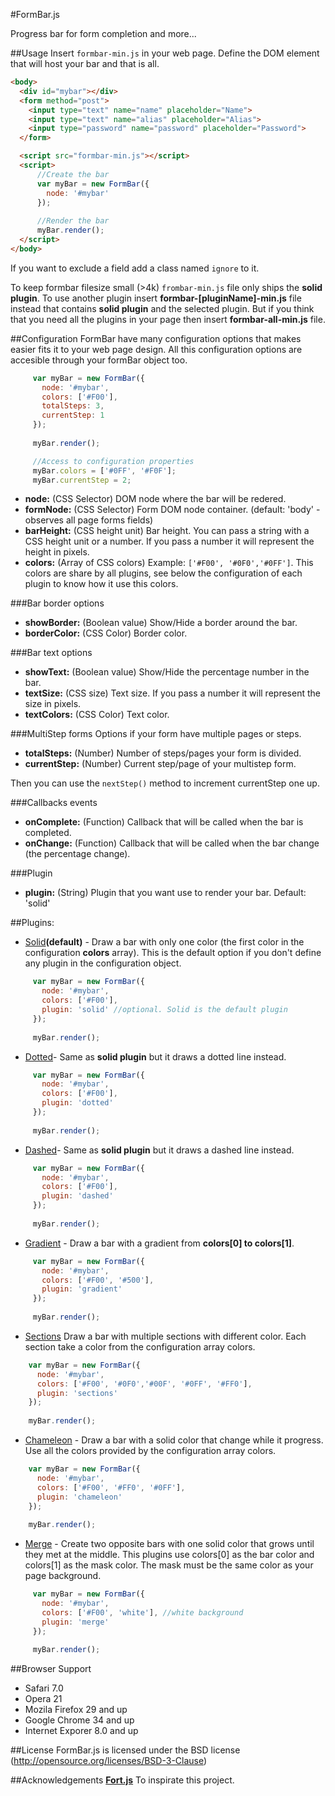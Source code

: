 #FormBar.js

Progress bar for form completion and more...

##Usage
Insert `formbar-min.js` in your web page.  Define the DOM element that will host your bar and that is all.

```html
<body>
  <div id="mybar"></div>
  <form method="post">
    <input type="text" name="name" placeholder="Name">
    <input type="text" name="alias" placeholder="Alias">
    <input type="password" name="password" placeholder="Password">
  </form>

  <script src="formbar-min.js"></script>
  <script>
      //Create the bar
      var myBar = new FormBar({
        node: '#mybar'
      });
      
      //Render the bar
      myBar.render();
  </script>
</body>
```

If you want to exclude a field add a class named `ignore` to it. 

To keep formbar filesize small (>4k) `frombar-min.js` file only ships the **solid plugin**. To use another plugin insert **formbar-[pluginName]-min.js** file instead that contains **solid plugin** and the selected plugin. But if you think that you need all the plugins in your page then insert **formbar-all-min.js** file.

##Configuration
FormBar have many configuration options that makes easier fits it to your web page design. All this configuration options are accesible through your formBar object too.

 ```javascript
      var myBar = new FormBar({
        node: '#mybar',
        colors: ['#F00'],
        totalSteps: 3,
        currentStep: 1
      });
      
      myBar.render();

      //Access to configuration properties
      myBar.colors = ['#0FF', '#F0F']; 
      myBar.currentStep = 2;
 ```

* **node:** (CSS Selector) DOM node where the bar will be redered.
* **formNode:** (CSS Selector) Form DOM node container. (default: 'body' - observes all page forms fields)
* **barHeight:** (CSS height unit) Bar height. You can pass a string with a CSS height unit or a number. If you pass a number it will represent the height in pixels.
* **colors:** (Array of CSS colors) Example: `['#F00', '#0F0','#0FF']`. This colors are share by all plugins, see below the configuration of each plugin to know how it use this colors.


###Bar border options
 
* **showBorder:** (Boolean value) Show/Hide a border around the bar.
* **borderColor:** (CSS Color) Border color.

###Bar text options
* **showText:** (Boolean value) Show/Hide the percentage number in the bar.
* **textSize:** (CSS size) Text size. If you pass a number it will represent the size in pixels. 
* **textColors:** (CSS Color) Text color.

###MultiStep forms
Options if your form have multiple pages or steps.

* **totalSteps:** (Number) Number of steps/pages your form is divided.
* **currentStep:** (Number) Current step/page of your multistep form.

Then you can use the `nextStep()` method to increment currentStep one up.

###Callbacks events
* **onComplete:** (Function) Callback that will be called when the bar is completed.
* **onChange:** (Function) Callback that will be called when the bar change (the percentage change).

###Plugin
* **plugin:** (String) Plugin that you want use to render your bar. Default: 'solid'


##Plugins:

 * [Solid](#)**(default)** - Draw a bar with only one color (the first color in the configuration **colors** array). This is the default option if you don't define any plugin in the configuration object.
 ```javascript
      var myBar = new FormBar({
        node: '#mybar',
        colors: ['#F00'],
        plugin: 'solid' //optional. Solid is the default plugin
      });
      
      myBar.render();
 ```
 
 * [Dotted](#)- Same as **solid plugin** but it draws a dotted line instead.
 ```javascript
      var myBar = new FormBar({
        node: '#mybar',
        colors: ['#F00'],
        plugin: 'dotted'
      });
      
      myBar.render();
 ```
 * [Dashed](#)- Same as **solid plugin** but it draws a dashed line instead. 
 ```javascript
      var myBar = new FormBar({
        node: '#mybar',
        colors: ['#F00'],
        plugin: 'dashed'
      });
      
      myBar.render();
 ```
 
 * [Gradient](#) - Draw a bar with a gradient from **colors[0] to colors[1]**.
 ```javascript
      var myBar = new FormBar({
        node: '#mybar',
        colors: ['#F00', '#500'],
        plugin: 'gradient'
      });
      
      myBar.render();
 ```
 
 
 * [Sections](#) Draw a bar with multiple sections with different color. Each section take a color from the configuration array colors. 
  ```javascript
      var myBar = new FormBar({
        node: '#mybar',
        colors: ['#F00', '#0F0','#00F', '#0FF', '#FF0'],
        plugin: 'sections'
      });
      
      myBar.render();
 ```

 * [Chameleon](#) - Draw a bar with a solid color that change while it progress. Use all the colors provided by the configuration array colors.
  ```javascript
      var myBar = new FormBar({
        node: '#mybar',
        colors: ['#F00', '#FF0', '#0FF'],
        plugin: 'chameleon'
      });
      
      myBar.render();
 ```
 
 * [Merge](#) - Create two opposite bars with one solid color that grows until they met at the middle. This plugins use colors[0] as the bar color and colors[1] as the mask color. The mask must be the same color as your page background. 
 ```javascript
      var myBar = new FormBar({
        node: '#mybar',
        colors: ['#F00', 'white'], //white background
        plugin: 'merge'
      });
      
      myBar.render();
 ```


##Browser Support
 * Safari 7.0 
 * Opera 21 
 * Mozila Firefox 29 and up
 * Google Chrome 34 and up
 * Internet Exporer 8.0 and up 
 

##License
FormBar.js is licensed under the BSD license (http://opensource.org/licenses/BSD-3-Clause)

##Acknowledgements
[**Fort.js**](http://idriskhenchil.me/fort) To inspirate this project. 
